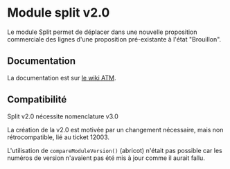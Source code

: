 # Module split v2.0

Le module Split permet de déplacer dans une nouvelle proposition commerciale des 
lignes d'une proposition pré-existante à l'état "Brouillon".

## Documentation
La documentation est sur [le wiki ATM](https://wiki.atm-consulting.fr/index.php/Split_propale/Documentation_utilisateur).

## Compatibilité
Split v2.0 nécessite nomenclature v3.0

La création de la v2.0 est motivée par un changement nécessaire, mais non
rétrocompatible, lié au ticket 12003.

L'utilisation de `compareModuleVersion()` (abricot) n'était pas possible
car les numéros de version n'avaient pas été mis à jour comme il aurait fallu.


